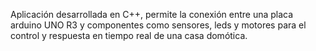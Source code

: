 Aplicación desarrollada en C++, permite la conexión entre una placa arduino UNO R3 y componentes como sensores, leds y motores para el control y respuesta en tiempo real de una casa domótica.

